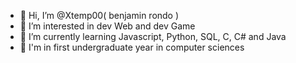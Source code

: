 - 👋 Hi, I’m @Xtemp00( benjamin rondo )
- 👀 I’m interested in dev Web and dev Game
- 🌱 I’m currently learning Javascript, Python, SQL, C, C# and Java 
- 📖 I'm in first undergraduate year in computer sciences 


<!---
Xtemp00/Xtemp00 is a ✨ special ✨ repository because its `README.md` (this file) appears on your GitHub profile.
You can click the Preview link to take a look at your changes.
--->
